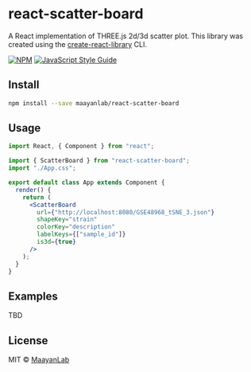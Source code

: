 # react-scatter-board

A React implementation of THREE.js 2d/3d scatter plot. This library was created using the [create-react-library](https://github.com/transitive-bullshit/create-react-library) CLI.

[![NPM](https://img.shields.io/npm/v/react-scatter-board.svg)](https://www.npmjs.com/package/react-scatter-board) [![JavaScript Style Guide](https://img.shields.io/badge/code_style-standard-brightgreen.svg)](https://standardjs.com)

## Install

```bash
npm install --save maayanlab/react-scatter-board
```

## Usage

```jsx
import React, { Component } from "react";

import { ScatterBoard } from "react-scatter-board";
import "./App.css";

export default class App extends Component {
  render() {
    return (
      <ScatterBoard
        url={"http://localhost:8080/GSE48968_tSNE_3.json"}
        shapeKey="strain"
        colorKey="description"
        labelKeys={["sample_id"]}
        is3d={true}
      />
    );
  }
}
```

## Examples

TBD

## License

MIT © [MaayanLab](https://github.com/MaayanLab)

